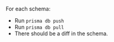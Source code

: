 For each schema:

- Run `prisma db push`
- Run `prisma db pull`
- There should be a diff in the schema.
